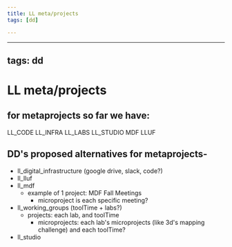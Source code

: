 ```yaml
---
title: LL meta/projects
tags: [dd]

---
```


---
tags: dd
---

# LL meta/projects



## for metaprojects so far we have:
LL_CODE
LL_INFRA
LL_LABS
LL_STUDIO
MDF
LLUF

## DD's proposed alternatives for metaprojects-
* ll_digital_infrastructure (google drive, slack, code?)
* ll_lluf
* ll_mdf
    * example of 1 project: MDF Fall Meetings
        * microproject is each specific meeting?
* ll_working_groups (toolTime + labs?)
    * projects: each lab, and toolTime
        * microprojects: each lab's microprojects (like 3d's mapping challenge) and each toolTime?
* ll_studio
